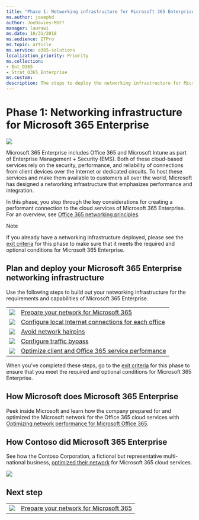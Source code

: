 ```yaml
---
title: "Phase 1: Networking infrastructure for Microsoft 365 Enterprise"
ms.author: josephd
author: JoeDavies-MSFT
manager: laurawi
ms.date: 10/31/2018
ms.audience: ITPro
ms.topic: article
ms.service: o365-solutions
localization_priority: Priority
ms.collection: 
- Ent_O365
- Strat_O365_Enterprise
ms.custom:
description: The steps to deploy the networking infrastructure for Microsoft 365 Enterprise.
---
```


# Phase 1: Networking infrastructure for Microsoft 365 Enterprise

![](./media/deploy-foundation-infrastructure/networking_icon.png)

Microsoft 365 Enterprise includes Office 365 and Microsoft Intune as part of Enterprise Management + Security (EMS). Both of these cloud-based services rely on the security, performance, and reliability of connections from client devices over the Internet or dedicated circuits. To host these services and make them available to customers all over the world, Microsoft has designed a networking infrastructure that emphasizes performance and integration. 

In this phase, you step through the key considerations for creating a performant connection to the cloud services of Microsoft 365 Enterprise. For an overview, see [Office 365 networking principles](https://techcommunity.microsoft.com/t5/Office-365-Blog/Getting-the-best-connectivity-and-performance-in-Office-365/ba-p/124694).

>[!Note]
>If you already have a networking infrastructure deployed, please see the [exit criteria](networking-exit-criteria.md) for this phase to make sure that it meets the required and optional conditions for Microsoft 365 Enterprise.

## Plan and deploy your Microsoft 365 Enterprise networking infrastructure 

Use the following steps to build out your networking infrastructure for the requirements and capabilities of Microsoft 365 Enterprise.

|||
|:-------|:-----|
|![](./media/stepnumbers/Step1.png)|[Prepare your network for Microsoft 365](networking-provide-bandwidth-cloud-services.md)|
|![](./media/stepnumbers/Step2.png)|[Configure local Internet connections for each office](networking-dns-resolution-same-location.md)|
|![](./media/stepnumbers/Step3.png)|[Avoid network hairpins](networking-avoid-network-hairpins.md)|
|![](./media/stepnumbers/Step4.png)|[Configure traffic bypass](networking-configure-proxies-firewalls.md)|
|![](./media/stepnumbers/Step5.png)|[Optimize client and Office 365 service performance](networking-optimize-tcp-performance.md)|


When you've completed these steps, go to the [exit criteria](networking-exit-criteria.md) for this phase to ensure that you meet the required and optional conditions for Microsoft 365 Enterprise.

## How Microsoft does Microsoft 365 Enterprise

Peek inside Microsoft and learn how the company prepared for and optimized the Microsoft network for the Office 365 cloud services with [Optimizing network performance for Microsoft Office 365](https://www.microsoft.com/itshowcase/Article/Content/631/Optimizing-network-performance-for-Microsoft-Office-365).

## How Contoso did Microsoft 365 Enterprise

See how the Contoso Corporation, a fictional but representative multi-national business, [optimized their network](contoso-networking.md) for Microsoft 365 cloud services.

![](./media/contoso-overview/contoso-icon.png)

## Next step

|||
|:-------|:-----|
|![](./media/stepnumbers/Step1.png)|[Prepare your network for Microsoft 365](networking-provide-bandwidth-cloud-services.md)|

